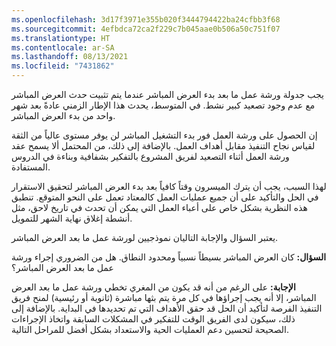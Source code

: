 ```yaml
---
ms.openlocfilehash: 3d17f3971e355b020f3444794422ba24cfbb3f68
ms.sourcegitcommit: 4efbdca72ca2f229c7b045aae0b506a50c751f07
ms.translationtype: HT
ms.contentlocale: ar-SA
ms.lasthandoff: 08/13/2021
ms.locfileid: "7431862"
---
```

يجب جدولة ورشة عمل ما بعد بدء العرض المباشر عندما يتم تثبيت حدث العرض المباشر مع عدم وجود تصعيد كبير نشط. في المتوسط، يحدث هذا الإطار الزمني عادةً بعد شهر واحد من بدء العرض المباشر.

إن الحصول على ورشة العمل فور بدء التشغيل المباشر لن يوفر مستوى عالياً من الثقة لقياس نجاح التنفيذ مقابل أهداف العمل. بالإضافة إلى ذلك، من المحتمل ألا يسمح عقد ورشة العمل أثناء التصعيد لفريق المشروع بالتفكير بشفافية وبناءة في الدروس المستفادة.

لهذا السبب، يجب أن يترك الميسرون وقتاً كافياً بعد بدء العرض المباشر لتحقيق الاستقرار في الحل والتأكيد على أن جميع عمليات العمل كالمعتاد تعمل على النحو المتوقع. تنطبق هذه النظرية بشكل خاص على أعباء العمل التي يمكن أن تحدث في تاريخ لاحق، مثل أنشطة إغلاق نهاية الشهر للتمويل.

يعتبر السؤال والإجابة التاليان نموذجيين لورشة عمل ما بعد العرض المباشر.

**السؤال:** كان العرض المباشر بسيطاً نسبياً ومحدود النطاق. هل من الضروري إجراء ورشة عمل ما بعد العرض المباشر؟

**الإجابة:** على الرغم من أنه قد يكون من المغري تخطي ورشة عمل ما بعد العرض المباشر، إلا أنه يجب إجراؤها في كل مرة يتم بثها مباشرة (ثانوية أو رئيسية) لمنح فريق التنفيذ الفرصة لتأكيد أن الحل قد حقق الأهداف التي تم تحديدها في البداية. بالإضافة إلى ذلك، سيكون لدى الفريق الوقت للتفكير في المشكلات السابقة واتخاذ الإجراءات الصحيحة لتحسين دعم العمليات الحية والاستعداد بشكل أفضل للمراحل التالية.
